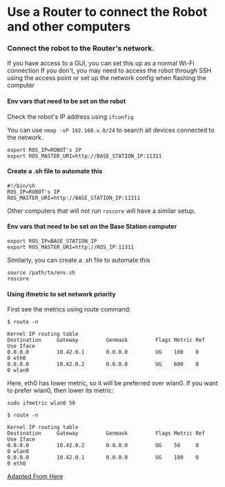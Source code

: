 # Use a Router to connect the Robot and other computers

### Connect the robot to the Router's network. 

If you have access to a GUI, you can set this up as a normal Wi-Fi connection
If you don't, you may need to access the robot through SSH using the access point or set up the network config when flashing the computer

#### Env vars that need to be set on the robot

Check the robot's IP address using `ifconfig`

You can use `nmap -sP 192.168.x.0/24` to search all devices connected to the network.

```
export ROS_IP=ROBOT's IP
export ROS_MASTER_URI=http://BASE_STATION_IP:11311
```

#### Create a .sh file to automate this

```
#!/bin/sh
ROS_IP=ROBOT's IP
ROS_MASTER_URI=http://BASE_STATION_IP:11311
```

Other computers that will not run `roscore` will have a similar setup.

#### Env vars that need to be set on the Base Station computer

```
export ROS_IP=BASE_STATION_IP
export ROS_MASTER_URI=http://ROS_IP:11311
```

Similarly, you can create a .sh file to automate this

```
source /path/to/env.sh
roscore
```

#### Using ifmetric to set network priority

First see the metrics using route command:

```
$ route -n

Kernel IP routing table
Destination     Gateway         Genmask         Flags Metric Ref    Use Iface
0.0.0.0         10.42.0.1       0.0.0.0         UG    100    0        0 eth0
0.0.0.0         10.42.0.2       0.0.0.0         UG    600    0        0 wlan0
```

Here, eth0 has lower metric, so it will be preferred over wlan0. If you want to prefer wlan0, then lower its metric:

```
sudo ifmetric wlan0 50
```

```
$ route -n

Kernel IP routing table
Destination     Gateway         Genmask         Flags Metric Ref    Use Iface
0.0.0.0         10.42.0.2       0.0.0.0         UG    50     0        0 wlan0
0.0.0.0         10.42.0.1       0.0.0.0         UG    100    0        0 eth0
```

[Adapted From Here](https://superuser.com/questions/331720/how-do-i-set-the-priority-of-network-connections-in-ubuntu)




